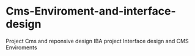 # Cms-Enviroment-and-interface-design
Project Cms and reponsive design
IBA project Interface design and CMS Enviroments
